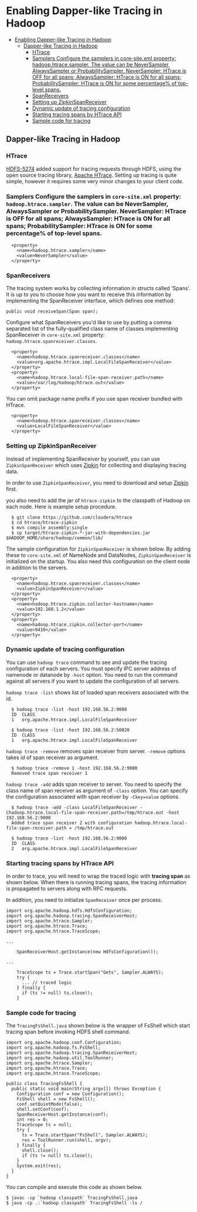 <!---
  Licensed under the Apache License, Version 2.0 (the "License");
  you may not use this file except in compliance with the License.
  You may obtain a copy of the License at

   http://www.apache.org/licenses/LICENSE-2.0

  Unless required by applicable law or agreed to in writing, software
  distributed under the License is distributed on an "AS IS" BASIS,
  WITHOUT WARRANTIES OR CONDITIONS OF ANY KIND, either express or implied.
  See the License for the specific language governing permissions and
  limitations under the License. See accompanying LICENSE file.
-->

Enabling Dapper-like Tracing in Hadoop
======================================

* [Enabling Dapper-like Tracing in Hadoop](#Enabling_Dapper-like_Tracing_in_Hadoop)
    * [Dapper-like Tracing in Hadoop](#Dapper-like_Tracing_in_Hadoop)
        * [HTrace](#HTrace)
        * [Samplers Configure the samplers in core-site.xml property: hadoop.htrace.sampler. The value can be NeverSampler, AlwaysSampler or ProbabilitySampler. NeverSampler: HTrace is OFF for all spans; AlwaysSampler: HTrace is ON for all spans; ProbabilitySampler: HTrace is ON for some percentage% of top-level spans.](#Samplers_Configure_the_samplers_in_core-site.xml_property:_hadoop.htrace.sampler._The_value_can_be_NeverSampler_AlwaysSampler_or_ProbabilitySampler._NeverSampler:_HTrace_is_OFF_for_all_spans_AlwaysSampler:_HTrace_is_ON_for_all_spans_ProbabilitySampler:_HTrace_is_ON_for_some_percentage_of_top-level_spans.)
        * [SpanReceivers](#SpanReceivers)
        * [Setting up ZipkinSpanReceiver](#Setting_up_ZipkinSpanReceiver)
        * [Dynamic update of tracing configuration](#Dynamic_update_of_tracing_configuration)
        * [Starting tracing spans by HTrace API](#Starting_tracing_spans_by_HTrace_API)
        * [Sample code for tracing](#Sample_code_for_tracing)
  
Dapper-like Tracing in Hadoop
-----------------------------

### HTrace

[HDFS-5274](https://issues.apache.org/jira/browse/HDFS-5274) added support for tracing requests through HDFS, using the open source tracing library, [Apache HTrace](https://git-wip-us.apache.org/repos/asf/incubator-htrace.git). Setting up tracing is quite simple, however it requires some very minor changes to your client code.

### Samplers Configure the samplers in `core-site.xml` property: `hadoop.htrace.sampler`. The value can be NeverSampler, AlwaysSampler or ProbabilitySampler. NeverSampler: HTrace is OFF for all spans; AlwaysSampler: HTrace is ON for all spans; ProbabilitySampler: HTrace is ON for some percentage% of top-level spans.

      <property>
        <name>hadoop.htrace.sampler</name>
        <value>NeverSampler</value>
      </property>

### SpanReceivers

The tracing system works by collecting information in structs called 'Spans'. It is up to you to choose how you want to receive this information by implementing the SpanReceiver interface, which defines one method:

    public void receiveSpan(Span span);

Configure what SpanReceivers you'd like to use by putting a comma separated list of the fully-qualified class name of classes implementing SpanReceiver in `core-site.xml` property: `hadoop.htrace.spanreceiver.classes`.

      <property>
        <name>hadoop.htrace.spanreceiver.classes</name>
        <value>org.apache.htrace.impl.LocalFileSpanReceiver</value>
      </property>
      <property>
        <name>hadoop.htrace.local-file-span-receiver.path</name>
        <value>/var/log/hadoop/htrace.out</value>
      </property>

You can omit package name prefix if you use span receiver bundled with HTrace.

      <property>
        <name>hadoop.htrace.spanreceiver.classes</name>
        <value>LocalFileSpanReceiver</value>
      </property>

### Setting up ZipkinSpanReceiver

Instead of implementing SpanReceiver by yourself, you can use `ZipkinSpanReceiver` which uses [Zipkin](https://github.com/twitter/zipkin) for collecting and displaying tracing data.

In order to use `ZipkinSpanReceiver`, you need to download and setup [Zipkin](https://github.com/twitter/zipkin) first.

you also need to add the jar of `htrace-zipkin` to the classpath of Hadoop on each node. Here is example setup procedure.

      $ git clone https://github.com/cloudera/htrace
      $ cd htrace/htrace-zipkin
      $ mvn compile assembly:single
      $ cp target/htrace-zipkin-*-jar-with-dependencies.jar $HADOOP_HOME/share/hadoop/common/lib/

The sample configuration for `ZipkinSpanReceiver` is shown below. By adding these to `core-site.xml` of NameNode and DataNodes, `ZipkinSpanReceiver` is initialized on the startup. You also need this configuration on the client node in addition to the servers.

      <property>
        <name>hadoop.htrace.spanreceiver.classes</name>
        <value>ZipkinSpanReceiver</value>
      </property>
      <property>
        <name>hadoop.htrace.zipkin.collector-hostname</name>
        <value>192.168.1.2</value>
      </property>
      <property>
        <name>hadoop.htrace.zipkin.collector-port</name>
        <value>9410</value>
      </property>

### Dynamic update of tracing configuration

You can use `hadoop trace` command to see and update the tracing configuration of each servers. You must specify IPC server address of namenode or datanode by `-host` option. You need to run the command against all servers if you want to update the configuration of all servers.

`hadoop trace -list` shows list of loaded span receivers associated with the id.

      $ hadoop trace -list -host 192.168.56.2:9000
      ID  CLASS
      1   org.apache.htrace.impl.LocalFileSpanReceiver

      $ hadoop trace -list -host 192.168.56.2:50020
      ID  CLASS
      1   org.apache.htrace.impl.LocalFileSpanReceiver

`hadoop trace -remove` removes span receiver from server. `-remove` options takes id of span receiver as argument.

      $ hadoop trace -remove 1 -host 192.168.56.2:9000
      Removed trace span receiver 1

`hadoop trace -add` adds span receiver to server. You need to specify the class name of span receiver as argument of `-class` option. You can specify the configuration associated with span receiver by `-Ckey=value` options.

      $ hadoop trace -add -class LocalFileSpanReceiver -Chadoop.htrace.local-file-span-receiver.path=/tmp/htrace.out -host 192.168.56.2:9000
      Added trace span receiver 2 with configuration hadoop.htrace.local-file-span-receiver.path = /tmp/htrace.out

      $ hadoop trace -list -host 192.168.56.2:9000
      ID  CLASS
      2   org.apache.htrace.impl.LocalFileSpanReceiver

### Starting tracing spans by HTrace API

In order to trace, you will need to wrap the traced logic with **tracing span** as shown below. When there is running tracing spans, the tracing information is propagated to servers along with RPC requests.

In addition, you need to initialize `SpanReceiver` once per process.

    import org.apache.hadoop.hdfs.HdfsConfiguration;
    import org.apache.hadoop.tracing.SpanReceiverHost;
    import org.apache.htrace.Sampler;
    import org.apache.htrace.Trace;
    import org.apache.htrace.TraceScope;

    ...

        SpanReceiverHost.getInstance(new HdfsConfiguration());

    ...

        TraceScope ts = Trace.startSpan("Gets", Sampler.ALWAYS);
        try {
          ... // traced logic
        } finally {
          if (ts != null) ts.close();
        }

### Sample code for tracing

The `TracingFsShell.java` shown below is the wrapper of FsShell which start tracing span before invoking HDFS shell command.

    import org.apache.hadoop.conf.Configuration;
    import org.apache.hadoop.fs.FsShell;
    import org.apache.hadoop.tracing.SpanReceiverHost;
    import org.apache.hadoop.util.ToolRunner;
    import org.apache.htrace.Sampler;
    import org.apache.htrace.Trace;
    import org.apache.htrace.TraceScope;

    public class TracingFsShell {
      public static void main(String argv[]) throws Exception {
        Configuration conf = new Configuration();
        FsShell shell = new FsShell();
        conf.setQuietMode(false);
        shell.setConf(conf);
        SpanReceiverHost.getInstance(conf);
        int res = 0;
        TraceScope ts = null;
        try {
          ts = Trace.startSpan("FsShell", Sampler.ALWAYS);
          res = ToolRunner.run(shell, argv);
        } finally {
          shell.close();
          if (ts != null) ts.close();
        }
        System.exit(res);
      }
    }

You can compile and execute this code as shown below.

    $ javac -cp `hadoop classpath` TracingFsShell.java
    $ java -cp .:`hadoop classpath` TracingFsShell -ls /
